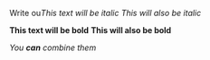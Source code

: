 Write ou*This text will be italic*
_This will also be italic_

**This text will be bold**
__This will also be bold__

_You **can** combine them_
